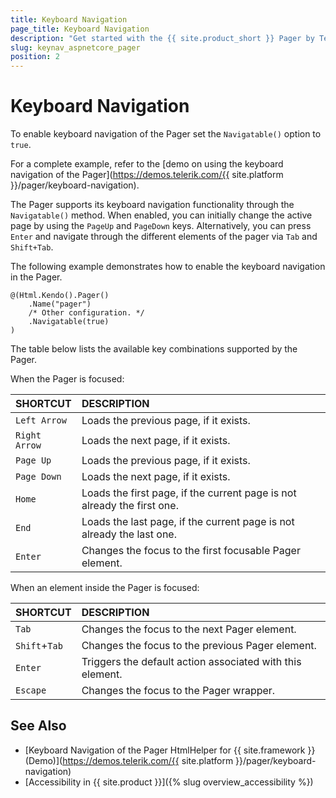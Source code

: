 ```yaml
---
title: Keyboard Navigation
page_title: Keyboard Navigation
description: "Get started with the {{ site.product_short }} Pager by Telerik UI and learn about the accessibility support it provides through its keyboard navigation functionality."
slug: keynav_aspnetcore_pager
position: 2
---
```


# Keyboard Navigation

To enable keyboard navigation of the Pager set the `Navigatable()` option to `true`.

For a complete example, refer to the [demo on using the keyboard navigation of the Pager](https://demos.telerik.com/{{ site.platform }}/pager/keyboard-navigation).  

The Pager supports its keyboard navigation functionality through the `Navigatable()` method. When enabled, you can initially change the active page by using the `PageUp` and `PageDown` keys.
Alternatively, you can press `Enter` and navigate through the different elements of the pager via `Tab` and `Shift+Tab`.

The following example demonstrates how to enable the keyboard navigation in the Pager.

    @(Html.Kendo().Pager()
        .Name("pager")
        /* Other configuration. */
        .Navigatable(true)
    )

The table below lists the available key combinations supported by the Pager.

When the Pager is focused:

| SHORTCUT			| DESCRIPTION				                                               |
|:---               |:---                                                                      |
| `Left Arrow`      | Loads the previous page, if it exists.                                   |
| `Right Arrow`     | Loads the next page, if it exists.                                       |
| `Page Up`         | Loads the previous page, if it exists.                                   |
| `Page Down`       | Loads the next page, if it exists.                                       |
| `Home`            | Loads the first page, if the current page is not already the first one.  |
| `End`             | Loads the last page, if the current page is not already the last one.    |
| `Enter`           | Changes the focus to the first focusable Pager element.                  |

When an element inside the Pager is focused:

| SHORTCUT			| DESCRIPTION				                                 |
|:---               |:---                                                        |
| `Tab`             | Changes the focus to the next Pager element.               |
| `Shift`+`Tab`     | Changes the focus to the previous Pager element.           |
| `Enter`           | Triggers the default action associated with this element.  |
| `Escape`          | Changes the focus to the Pager wrapper.                    |


## See Also

* [Keyboard Navigation of the Pager HtmlHelper for {{ site.framework }} (Demo)](https://demos.telerik.com/{{ site.platform }}/pager/keyboard-navigation)
* [Accessibility in {{ site.product }}]({% slug overview_accessibility %})
